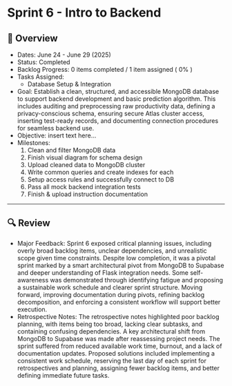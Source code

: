 # Sprint 6 - Intro to Backend

## 📝 Overview
* Dates: June 24 - June 29 (2025)
* Status: Completed
* Backlog Progress: 0 items completed / 1 item assigned ( 0% )
* Tasks Assigned:
    * Database Setup & Integration
* Goal: Establish a clean, structured, and accessible MongoDB database to support backend development and basic prediction algorithm. This includes auditing and preprocessing raw productivity data, defining a privacy-conscious schema, ensuring secure Atlas cluster access, inserting test-ready records, and documenting connection procedures for seamless backend use.
* Objective: insert text here...
* Milestones:
    1. Clean and filter MongoDB data
    2. Finish visual diagram for schema design
    3. Upload cleaned data to MongoDB cluster
    4. Write common queries and create indexes for each
    5. Setup access rules and successfully connect to DB
    6. Pass all mock backend integration tests
    7. Finish & upload instruction documentation

--- 

## 🔍 Review
* Major Feedback: Sprint 6 exposed critical planning issues, including overly broad backlog items, unclear dependencies, and unrealistic scope given time constraints. Despite low completion, it was a pivotal sprint marked by a smart architectural pivot from MongoDB to Supabase and deeper understanding of Flask integration needs. Some self-awareness was demonstrated through identifying fatigue and proposing a sustainable work schedule and clearer sprint structure. Moving forward, improving documentation during pivots, refining backlog decomposition, and enforcing a consistent workflow will support better execution.
* Retrospective Notes: The retrospective notes highlighted poor backlog planning, with items being too broad, lacking clear subtasks, and containing confusing dependencies. A key architectural shift from MongoDB to Supabase was made after reassessing project needs. The sprint suffered from reduced available work time, burnout, and a lack of documentation updates. Proposed solutions included implementing a consistent work schedule, reserving the last day of each sprint for retrospectives and planning, assigning fewer backlog items, and better defining immediate future tasks.
